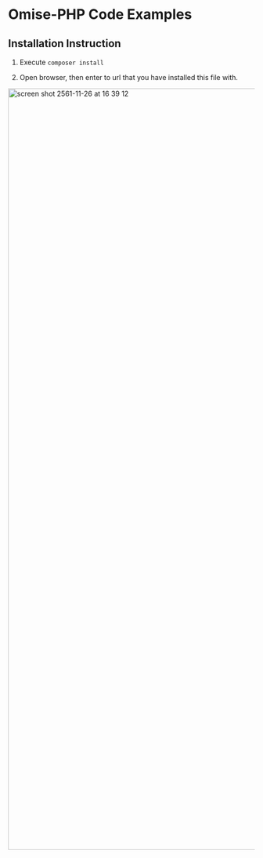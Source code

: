 # Omise-PHP Code Examples

## Installation Instruction

1. Execute `composer install`

2. Open browser, then enter to url that you have installed this file with.
  <img width="1552" alt="screen shot 2561-11-26 at 16 39 12" src="https://user-images.githubusercontent.com/2154669/49005660-d6277300-f199-11e8-85f2-5f053649a437.png">
